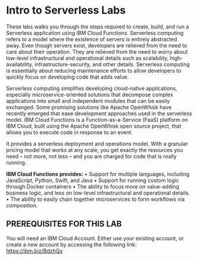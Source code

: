# Intro to Serverless Labs 
These labs walks you through the steps required to create, build, and run a Serverless application using IBM Cloud Functions. Serverless computing refers to a model where the existence of servers is entirely abstracted away. Even though servers exist, developers are relieved from the need to care about their operation. They are relieved from the need to worry about low-level infrastructural and operational details such as scalability, high-availability, infrastructure-security, and other details. Serverless computing is essentially about reducing maintenance efforts to allow developers to quickly focus on developing code that adds value.

Serverless computing simplifies developing cloud-native applications, especially microservice-oriented solutions that decompose complex applications into small and independent modules that can be easily exchanged. Some promising solutions like Apache OpenWhisk have recently emerged that ease development approaches used in the serverless model. IBM Cloud Functions is a Function-as-a-Service (FaaS) platform on IBM Cloud, built using the Apache OpenWhisk open source project, that allows you to execute code in response to an event.

It provides a serverless deployment and operations model. With a granular pricing model that works at any scale, you get exactly the resources you need – not more, not less – and you are charged for code that is really running.

**IBM Cloud Functions provides:**
• Support for multiple languages, including JavaScript, Python, Swift, and Java
• Support for running custom logic through Docker containers
• The ability to focus more on value-adding business logic, and less on low-level infrastructural and operational details.
• The ability to easily chain together microservices to form workflows via composition.

## PREREQUISITES FOR THIS LAB
You will need an IBM Cloud Account. Either use your existing account, or create a new account by accessing the following link: https://ibm.biz/BdzhQy
